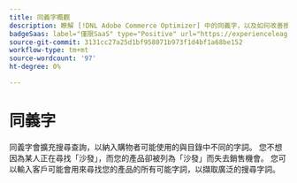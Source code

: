 ```yaml
---
title: 同義字概觀
description: 瞭解 [!DNL Adobe Commerce Optimizer] 中的同義字，以及如何改善搜尋結果。
badgeSaas: label="僅限SaaS" type="Positive" url="https://experienceleague.adobe.com/zh-hant/docs/commerce/user-guides/product-solutions" tooltip="僅適用於Adobe Commerce as a Cloud Service和Adobe Commerce Optimizer專案(Adobe管理的SaaS基礎結構)。"
source-git-commit: 3131cc27a25d1bf958071b973f1d4bf1a68be152
workflow-type: tm+mt
source-wordcount: '97'
ht-degree: 0%

---
```


# 同義字

同義字會擴充搜尋查詢，以納入購物者可能使用的與目錄中不同的字詞。 您不想因為某人正在尋找「沙發」，而您的產品卻被列為「沙發」而失去銷售機會。 您可以輸入客戶可能會用來尋找您的產品的所有可能字詞，以擷取廣泛的搜尋字詞。
